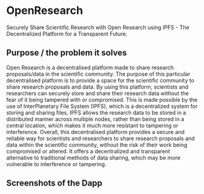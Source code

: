 # OpenResearch
Securely Share Scientific Research with Open Research using IPFS - The Decentralized Platform for a Transparent Future.

## Purpose / the problem it solves 
Open Research is a decentralised platform made to share research proposals/data in the scientific community. The purpose of this particular decentralised platform is to provide a space for the scientific community to share research proposals and data. By using this platform, scientists and researchers can securely store and share their research data without the fear of it being tampered with or compromised. This is made possible by the use of InterPlanetary File System (IPFS), which is a decentralized system for storing and sharing files. IPFS allows the research data to be stored in a distributed manner across multiple nodes, rather than being stored in a central location, which makes it much more resistant to tampering or interference. Overall, this decentralised platform provides a secure and reliable way for scientists and researchers to share research proposals and data within the scientific community, without the risk of their work being compromised or altered. It offers a decentralized and transparent alternative to traditional methods of data sharing, which may be more vulnerable to interference or tampering.

## Screenshots of the Dapp
